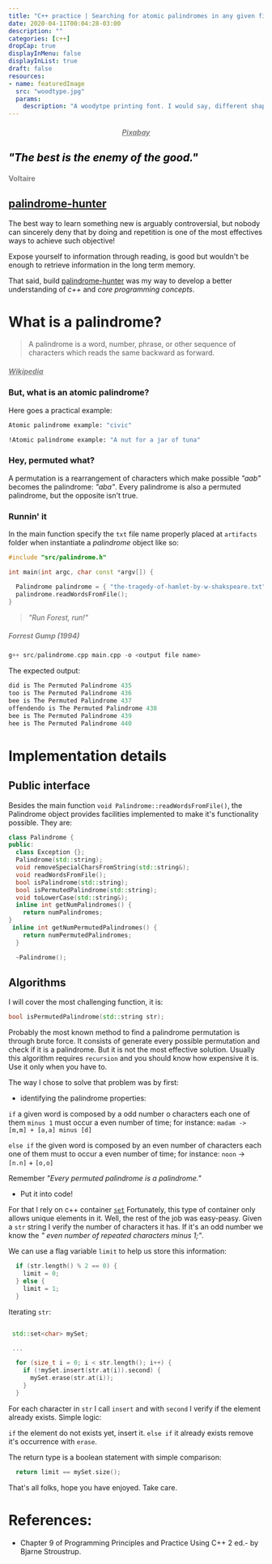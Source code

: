 ```yaml
---
title: "C++ practice | Searching for atomic palindromes in any given file"
date: 2020-04-11T00:04:28-03:00
description: ""
categories: [c++]
dropCap: true
displayInMenu: false
displayInList: true
draft: false
resources:
- name: featuredImage
  src: "woodtype.jpg"
  params:
    description: "A woodytpe printing font. I would say, different shapes of letters carved on wood."
---
```

<h5 style="color: gray" align="center"><a style="color: gray" href="https://pixabay.com/images/search/word/"><u>Pixabay</u><a/></h5>
<h2 style="color: black;"><i>"The best is the enemy of the good."</i></h2>
<h4 style="color: gray;">Voltaire</h4>

## [palindrome-hunter](https://github.com/RaphaelSilv/shell-currency-exchange)
The best way to learn something new is arguably controversial, but nobody can
sincerely deny that by doing and repetition is one of the most effectives ways
to achieve such objective!

Expose yourself to information through reading, is good but wouldn't be enough to retrieve
information in the long term memory.

That said, build
[palindrome-hunter](https://github.com/RaphaelSilv/shell-currency-exchange) was
my way to develop a better understanding of *c++* and *core programming concepts*.

# What is a palindrome?

> A palindrome is a word, number, phrase, or other sequence of characters which reads the same backward as forward.
<h5 style="color: gray" align="left"><a style="color: gray" href="https://en.wikipedia.org/wiki/Palindrome"><u>Wikipedia</u><a/></h5>

### But, what is an atomic palindrome?
Here goes a practical example:

```sh
Atomic palindrome example: "civic"

!Atomic palindrome example: "A nut for a jar of tuna"
```

### Hey, permuted what?

A permutation is a rearrangement of characters which make possible *"aab"* becomes the palindrome: *"aba"*.
Every palindrome is also a permuted palindrome, but the opposite isn't true.

### Runnin' it
In the main function specify the `txt` file name properly placed at `artifacts` folder
when instantiate a *palindrome* object like so:

```cpp
#include "src/palindrome.h"

int main(int argc, char const *argv[]) {

  Palindrome palindrome = { "the-tragedy-of-hamlet-by-w-shakspeare.txt" };
  palindrome.readWordsFromFile();
}
```

> *"Run Forest, run!"*
<h5 style="color: gray;">Forrest Gump (1994)</h5>


```c++
g++ src/palindrome.cpp main.cpp -o <output file name>
```

The expected output:
```cpp
did is The Permuted Palindrome 435
too is The Permuted Palindrome 436
bee is The Permuted Palindrome 437
offendendo is The Permuted Palindrome 438
bee is The Permuted Palindrome 439
hee is The Permuted Palindrome 440
```

# Implementation details
## Public interface

Besides the main function `void Palindrome::readWordsFromFile()`, the Palindrome
object provides facilities implemented to make it's functionality possible.
They are:

```cpp
class Palindrome {
public:
  class Exception {};
  Palindrome(std::string);
  void removeSpecialCharsFromString(std::string&);
  void readWordsFromFile();
  bool isPalindrome(std::string);
  bool isPermutedPalindrome(std::string);
  void toLowerCase(std::string&);
  inline int getNumPalindromes() {
    return numPalindromes;
}
 inline int getNumPermutedPalindromes() {
    return numPermutedPalindromes;
  }

  ~Palindrome();

```
## Algorithms

I will cover the most challenging function, it is:

```cpp
bool isPermutedPalindrome(std::string str);
```

Probably the most known method to find a palindrome permutation is through brute
force. It consists of generate every possible permutation and check if it is a palindrome.
But it is not the most effective solution. Usually this algorithm requires
`recursion` and you should know how expensive it is. Use it only when you have to.

The way I chose to solve that problem was by first:
* identifying the palindrome properties:

`if` a given word is composed by a odd number o characters each one of them `minus 1` must occur a even number of time;
     for instance: `madam -> [m,m] + [a,a] minus [d]`

`else if` the given word is composed by an even number of characters each one of them must to occur a even number of time;
     for instance: `noon` -> `[n.n]` + `[o,o]`

 Remember *"Every permuted palindrome is a palindrome."*

* Put it into code!

For that I rely on c++ container <a href="http://www.cplusplus.com/reference/set/set/"><code>set</code></a>
Fortunately, this type of container only allows unique elements in it.
Well, the rest of the job was easy-peasy.
Given a `str` string I verify the number of characters it has. If it's an odd number we know the *" even number of repeated characters minus 1;"*.

We can use a flag variable `limit` to help us store this information:

```cpp
  if (str.length() % 2 == 0) {
    limit = 0;
  } else {
    limit = 1;
  }
```

 Iterating `str`:

```cpp

 std::set<char> mySet;

 ...

  for (size_t i = 0; i < str.length(); i++) {
    if (!mySet.insert(str.at(i)).second) {
      mySet.erase(str.at(i));
    }
  }
```

For each character in `str` I call `insert` and with `second` I verify if the element already exists.
Simple logic:

`if` the element do not exists yet, insert it.
`else if` it already exists remove it's occurrence with `erase`.

The return type is a boolean statement with simple comparison:

```cpp
  return limit == mySet.size();
```

That's all folks, hope you have enjoyed. Take care.

# References:

* Chapter 9 of Programming Principles and Practice Using C++ 2 ed.- by Bjarne Stroustrup.
